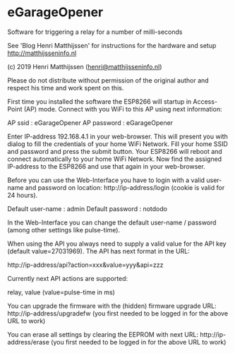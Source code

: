 # eGarageOpener
Software for triggering a relay for a number of milli-seconds

See 'Blog Henri Matthijssen' for instructions for the hardware and setup
http://matthijsseninfo.nl

(c) 2019 Henri Matthijssen (henri@matthijsseninfo.nl)

Please do not distribute without permission of the original author and 
respect his time and work spent on this.

First time you installed the software the ESP8266 will startup in Access-Point (AP) mode.
Connect with you WiFi to this AP using next information:

AP ssid           : eGarageOpener
AP password       : eGarageOpener

Enter IP-address 192.168.4.1 in your web-browser. This will present you with dialog to fill
the credentials of your home WiFi Network. Fill your home SSID and password and press the
submit button. Your ESP8266 will reboot and connect automatically to your home WiFi Network.
Now find the assigned IP-address to the ESP8266 and use that again in your web-browser.

Before you can use the Web-Interface you have to login with a valid user-name
and password on location: http://ip-address/login (cookie is valid for 24 hours).

Default user-name : admin
Default password  : notdodo

In the Web-Interface you can change the default user-name / password (among other
settings like pulse-time).

When using the API you always need to supply a valid value for the API key
(default value=27031969). The API has next format in the URL:

http://ip-address/api?action=xxx&value=yyy&api=zzz

Currently next API actions are supported:

relay, value					(value=pulse-time in ms)

You can upgrade the firmware with the (hidden) firmware upgrade URL:
http://ip-address/upgradefw
(you first needed to be logged in for the above URL to work)

You can erase all settings by clearing the EEPROM with next URL:
http://ip-address/erase
(you first needed to be logged in for the above URL to work)
